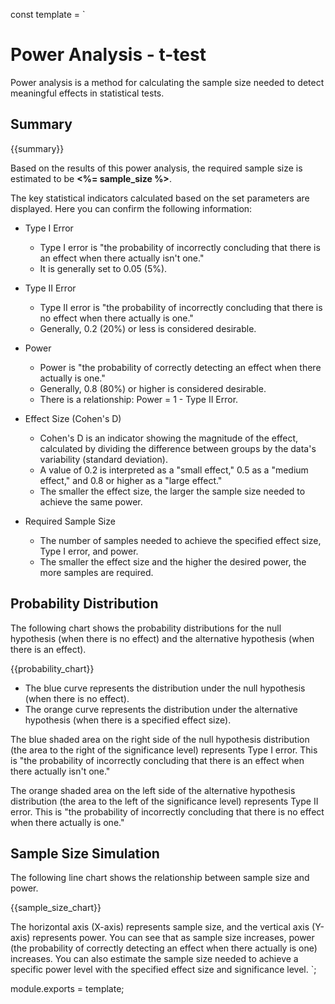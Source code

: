 const template = `
# Power Analysis - t-test

Power analysis is a method for calculating the sample size needed to detect meaningful effects in statistical tests.

## Summary

{{summary}}

Based on the results of this power analysis, the required sample size is estimated to be **<%= sample_size %>**.

The key statistical indicators calculated based on the set parameters are displayed. Here you can confirm the following information:

* Type I Error
  * Type I error is "the probability of incorrectly concluding that there is an effect when there actually isn't one."
  * It is generally set to 0.05 (5%).

* Type II Error
  * Type II error is "the probability of incorrectly concluding that there is no effect when there actually is one."
  * Generally, 0.2 (20%) or less is considered desirable.

* Power
  * Power is "the probability of correctly detecting an effect when there actually is one."
  * Generally, 0.8 (80%) or higher is considered desirable.
  * There is a relationship: Power = 1 - Type II Error.

* Effect Size (Cohen's D)
  * Cohen's D is an indicator showing the magnitude of the effect, calculated by dividing the difference between groups by the data's variability (standard deviation).
  * A value of 0.2 is interpreted as a "small effect," 0.5 as a "medium effect," and 0.8 or higher as a "large effect."
  * The smaller the effect size, the larger the sample size needed to achieve the same power.

* Required Sample Size
  * The number of samples needed to achieve the specified effect size, Type I error, and power.
  * The smaller the effect size and the higher the desired power, the more samples are required.

## Probability Distribution

The following chart shows the probability distributions for the null hypothesis (when there is no effect) and the alternative hypothesis (when there is an effect).

{{probability_chart}}

- The blue curve represents the distribution under the null hypothesis (when there is no effect).
- The orange curve represents the distribution under the alternative hypothesis (when there is a specified effect size).

The blue shaded area on the right side of the null hypothesis distribution (the area to the right of the significance level) represents Type I error. This is "the probability of incorrectly concluding that there is an effect when there actually isn't one."

The orange shaded area on the left side of the alternative hypothesis distribution (the area to the left of the significance level) represents Type II error. This is "the probability of incorrectly concluding that there is no effect when there actually is one."


## Sample Size Simulation

The following line chart shows the relationship between sample size and power.

{{sample_size_chart}}

The horizontal axis (X-axis) represents sample size, and the vertical axis (Y-axis) represents power. You can see that as sample size increases, power (the probability of correctly detecting an effect when there actually is one) increases. You can also estimate the sample size needed to achieve a specific power level with the specified effect size and significance level.
`;

module.exports = template;